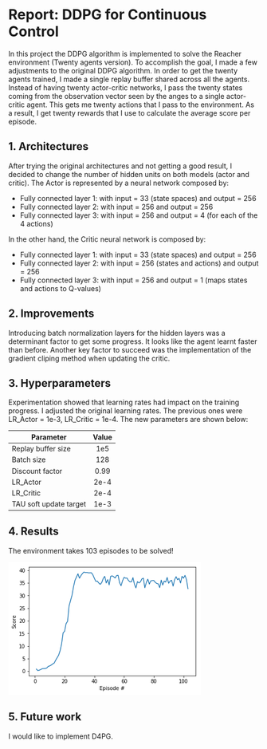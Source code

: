 # Report: DDPG for Continuous Control

In this project the DDPG algorithm is implemented to solve the Reacher environment (Twenty agents version). To accomplish the goal, I made a few adjustments to the original DDPG algorithm. In order to get the twenty agents trained, I made a single replay buffer shared across all the agents. Instead of having twenty actor-critic networks, I pass the twenty states coming from the observation vector seen by the anges to a single actor-critic agent. This gets me twenty actions that I pass to the environment. As a result, I get twenty rewards that I use to calculate the average score per episode.

## 1. Architectures
After trying the original architectures and not getting a good result, I decided to change the number of hidden units on both models (actor and critic). The Actor is represented by a neural network composed by:

- Fully connected layer 1: with input = 33 (state spaces) and output = 256
- Fully connected layer 2: with input = 256 and output = 256
- Fully connected layer 3: with input = 256 and output = 4 (for each of the 4 actions)

In the other hand, the Critic neural network is composed by: 

- Fully connected layer 1: with input = 33 (state spaces) and output = 256
- Fully connected layer 2: with input = 256 (states and actions) and output = 256
- Fully connected layer 3: with input = 256 and output = 1 (maps states and actions to Q-values)

## 2. Improvements
Introducing batch normalization layers for the hidden layers was a determinant factor to get some progress. It looks like the agent learnt faster than before. Another key factor to succeed was the implementation of the gradient cliping method when updating the critic. 

## 3. Hyperparameters

Experimentation showed that learning rates had impact on the training progress. I adjusted the original learning rates. The previous ones were LR_Actor = 1e-3, LR_Critic = 1e-4. The new parameters are shown below:

| Parameter              | Value    | 
| -----------------------|:--------:| 
| Replay buffer size     | 1e5      | 
| Batch size             | 128      |  
| Discount factor        | 0.99     |
| LR_Actor               | 2e-4     |
| LR_Critic              | 2e-4     |
| TAU soft update target | 1e-3     |

## 4. Results
The environment takes 103 episodes to be solved!

![rewards](reward_plot.png "Rewards")

## 5. Future work
I would like to implement D4PG.


